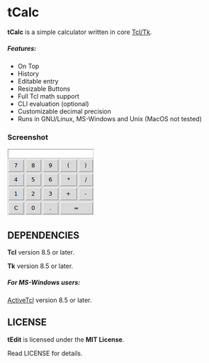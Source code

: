 # tCalc
**tCalc** is a simple calculator written in core [Tcl/Tk](https://www.tcl.tk).

##### Features:
* On Top
* History
* Editable entry
* Resizable Buttons
* Full Tcl math support
* CLI evaluation (optional)
* Customizable decimal precision
* Runs in GNU/Linux, MS-Windows and Unix (MacOS not tested)

### Screenshot
![Screenshot](images/screenshot.png "Screenshot")


## DEPENDENCIES
**Tcl** version 8.5 or later.

**Tk** version 8.5 or later.

##### For MS-Windows users:
[ActiveTcl](https://www.activestate.com/activetcl) version 8.5 or later.


## LICENSE
**tEdit** is licensed under the **MIT License**.

Read LICENSE for details.
